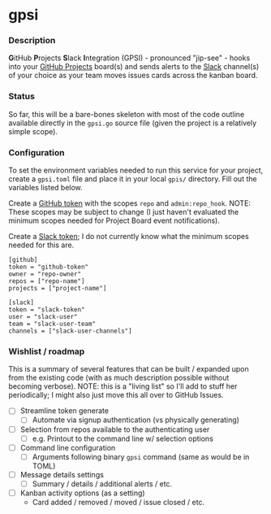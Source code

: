 # gpsi

### Description

<b>G</b>itHub <b>P</b>rojects <b>S</b>lack <b>I</b>ntegration (GPSI) -
pronounced "jip-see" - hooks into your
[GitHub Projects](https://help.github.com/articles/about-project-boards/)
board(s) and sends alerts to the [Slack](https://slack.com/) channel(s) of your
choice as your team moves issues cards across the kanban board.

### Status

So far, this will be a bare-bones skeleton with most of the code outline
available directly in the `gpsi.go` source file (given the project is a
relatively simple scope).

### Configuration

To set the environment variables needed to run this service for your project,
create a `gpsi.toml` file and place it in your local `gpis/` directory. Fill
out the variables listed below.

Create a [GitHub token](https://help.github.com/articles/creating-a-personal-access-token-for-the-command-line/)
with the scopes `repo` and `admin:repo_hook`. NOTE: These scopes may be subject
to change (I just haven't evaluated the minimum scopes needed for Project
Board event notifications).

Create a [Slack token](https://get.slack.help/hc/en-us/articles/215770388-Create-and-regenerate-API-tokens);
I do not currently know what the minimum scopes needed for this are.

```
[github]
token = "github-token"
owner = "repo-owner"
repos = ["repo-name"]
projects = ["project-name"]

[slack]
token = "slack-token"
user = "slack-user"
team = "slack-user-team"
channels = ["slack-user-channels"]
```

### Wishlist / roadmap

This is a summary of several features that can be built / expanded upon from
the existing code (with as much description possible without becoming verbose).
NOTE: this is a "living list" so I'll add to stuff her periodically; I might
also just move this all over to GitHub Issues.

- [ ] Streamline token generate
  - [ ] Automate via signup authentication (vs physically generating)
- [ ] Selection from repos available to the authenticating user
  - [ ] e.g. Printout to the command line w/ selection options
- [ ] Command line configuration
  - [ ] Arguments following binary `gpsi` command (same as would be in TOML)
- [ ] Message details settings
  - [ ] Summary / details / additional alerts / etc.
- [ ] Kanban activity options (as a setting)
  - Card added / removed / moved / issue closed / etc.
